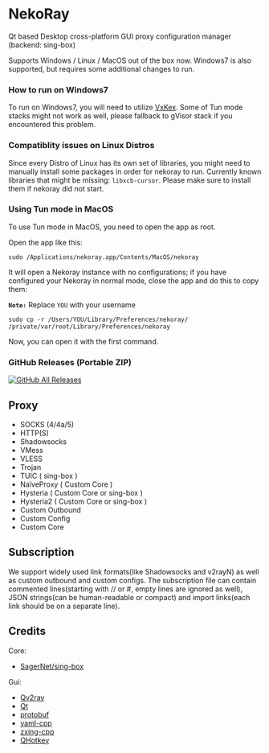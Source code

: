 # NekoRay

Qt based Desktop cross-platform GUI proxy configuration manager (backend: sing-box)

Supports Windows / Linux / MacOS out of the box now. Windows7 is also supported, but requires some additional changes to run.

### How to run on Windows7
To run on Windows7, you will need to utilize [VxKex](https://github.com/i486/VxKex). Some of Tun mode stacks might not work as well, please fallback to gVisor stack if you encountered this problem.

### Compatiblity issues on Linux Distros
Since every Distro of Linux has its own set of libraries, you might need to manually install some packages in order for nekoray to run.
Currently known libraries that might be missing: `libxcb-cursor`. Please make sure to install them if nekoray did not start.

### Using Tun mode in MacOS
To use Tun mode in MacOS, you need to open the app as root.

Open the app like this:

```shell
sudo /Applications/nekoray.app/Contents/MacOS/nekoray
```

It will open a Nekoray instance with no configurations; if you have configured your Nekoray in normal mode, close the app and do this to copy them:

**`Note:`** Replace `YOU` with your username

```shell
sudo cp -r /Users/YOU/Library/Preferences/nekoray/ /private/var/root/Library/Preferences/nekoray
```

Now, you can open it with the first command.


### GitHub Releases (Portable ZIP)

[![GitHub All Releases](https://img.shields.io/github/downloads/Mahdi-zarei/nekoray/total?label=downloads-total&logo=github&style=flat-square)](https://github.com/Mahdi-zarei/nekoray/releases)

## Proxy

- SOCKS (4/4a/5)
- HTTP(S)
- Shadowsocks
- VMess
- VLESS
- Trojan
- TUIC ( sing-box )
- NaïveProxy ( Custom Core )
- Hysteria ( Custom Core or sing-box )
- Hysteria2 ( Custom Core or sing-box )
- Custom Outbound
- Custom Config
- Custom Core

## Subscription

We support widely used link formats(like Shadowsocks and v2rayN) as well as custom
outbound and custom configs. The subscription file can contain commented lines(starting with // or #, empty lines are ignored as well),
JSON strings(can be human-readable or compact) and import links(each link should be on a separate line).

## Credits

Core:

- [SagerNet/sing-box](https://github.com/SagerNet/sing-box)

Gui:

- [Qv2ray](https://github.com/Qv2ray/Qv2ray)
- [Qt](https://www.qt.io/)
- [protobuf](https://github.com/protocolbuffers/protobuf)
- [yaml-cpp](https://github.com/jbeder/yaml-cpp)
- [zxing-cpp](https://github.com/nu-book/zxing-cpp)
- [QHotkey](https://github.com/Skycoder42/QHotkey)
